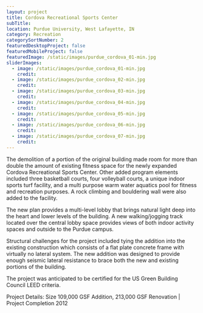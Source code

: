 ```yaml
---
layout: project
title: Cordova Recreational Sports Center
subTitle:
location: Purdue University, West Lafayette, IN
category: Recreation
categorySortNumber: 2
featuredDesktopProject: false
featuredMobileProject: false
featuredImage: /static/images/purdue_cordova_01-min.jpg
sliderImages:
  - image: /static/images/purdue_cordova_01-min.jpg
    credit:
  - image: /static/images/purdue_cordova_02-min.jpg
    credit:
  - image: /static/images/purdue_cordova_03-min.jpg
    credit:
  - image: /static/images/purdue_cordova_04-min.jpg
    credit:
  - image: /static/images/purdue_cordova_05-min.jpg
    credit:
  - image: /static/images/purdue_cordova_06-min.jpg
    credit:
  - image: /static/images/purdue_cordova_07-min.jpg
    credit:
---
```

The demolition of a portion of the original building made room for more than double the amount of existing fitness space for the newly expanded Cordova Recreational Sports Center. Other added program elements included three basketball courts, four volleyball courts, a unique indoor sports turf facility, and a multi purpose warm water aquatics pool for fitness and recreation purposes. A rock climbing and bouldering wall were also added to the facility.

The new plan provides a multi-level lobby that brings natural light deep into the heart and lower levels of the building. A new walking/jogging track located over the central lobby space provides views of both indoor activity spaces and outside to the Purdue campus.

Structural challenges for the project included tying the addition into the existing construction which consists of a flat plate concrete frame with virtually no lateral system. The new addition was designed to provide enough seismic lateral resistance to brace both the new and existing portions of the building. 

The project was anticipated to be certified for the US Green Building Council LEED criteria.

Project Details: Size 109,000 GSF Addition, 213,000 GSF Renovation | Project Completion 2012























